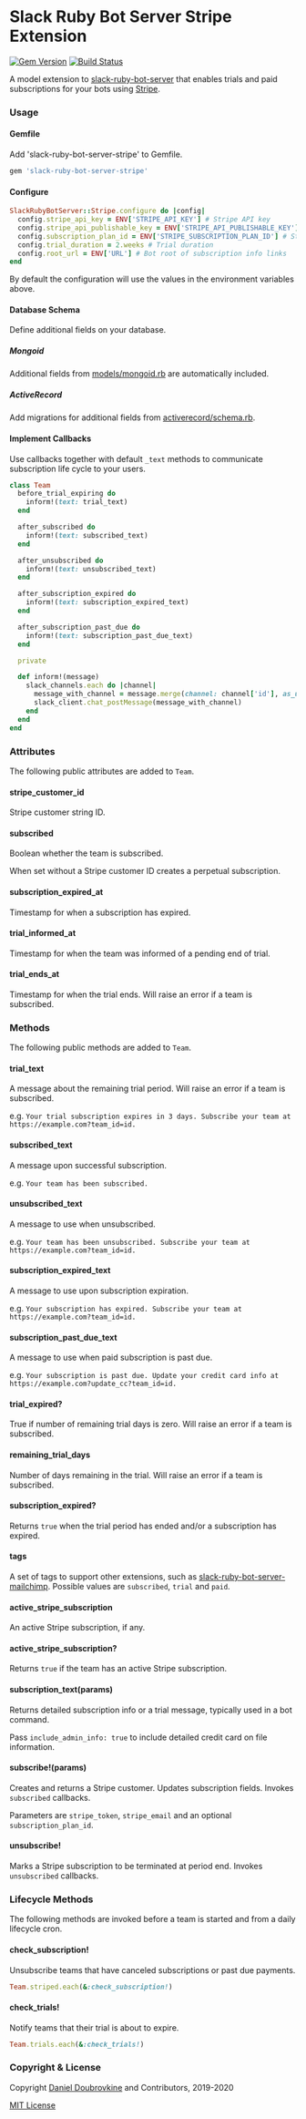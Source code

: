 Slack Ruby Bot Server Stripe Extension
======================================

[![Gem Version](https://badge.fury.io/rb/slack-ruby-bot-server-stripe.svg)](https://badge.fury.io/rb/slack-ruby-bot-server-stripe)
[![Build Status](https://travis-ci.org/slack-ruby/slack-ruby-bot-server-stripe.svg?branch=master)](https://travis-ci.org/slack-ruby/slack-ruby-bot-server-stripe)

A model extension to [slack-ruby-bot-server](https://github.com/slack-ruby/slack-ruby-bot-server) that enables trials and paid subscriptions for your bots using [Stripe](https://stripe.com).

### Usage

#### Gemfile

Add 'slack-ruby-bot-server-stripe' to Gemfile.

```ruby
gem 'slack-ruby-bot-server-stripe'
```

#### Configure

```ruby
SlackRubyBotServer::Stripe.configure do |config|
  config.stripe_api_key = ENV['STRIPE_API_KEY'] # Stripe API key
  config.stripe_api_publishable_key = ENV['STRIPE_API_PUBLISHABLE_KEY'] # Stripe publishable API key
  config.subscription_plan_id = ENV['STRIPE_SUBSCRIPTION_PLAN_ID'] # Stripe subscription plan ID
  config.trial_duration = 2.weeks # Trial duration
  config.root_url = ENV['URL'] # Bot root of subscription info links
end
```

By default the configuration will use the values in the environment variables above.

#### Database Schema

Define additional fields on your database.

##### Mongoid

Additional fields from [models/mongoid.rb](lib/slack-ruby-bot-server/stripe/models/mongoid.rb) are automatically included.

##### ActiveRecord

Add migrations for additional fields from [activerecord/schema.rb](spec/database_adapters/activerecord/schema.rb).

#### Implement Callbacks

Use callbacks together with default `_text` methods to communicate subscription life cycle to your users.

```ruby
class Team
  before_trial_expiring do
    inform!(text: trial_text)
  end

  after_subscribed do
    inform!(text: subscribed_text)
  end

  after_unsubscribed do
    inform!(text: unsubscribed_text)
  end

  after_subscription_expired do
    inform!(text: subscription_expired_text)
  end

  after_subscription_past_due do
    inform!(text: subscription_past_due_text)
  end

  private

  def inform!(message)
    slack_channels.each do |channel|
      message_with_channel = message.merge(channel: channel['id'], as_user: true)
      slack_client.chat_postMessage(message_with_channel)
    end
  end
end
```

### Attributes

The following public attributes are added to `Team`.

#### stripe_customer_id

Stripe customer string ID.

#### subscribed

Boolean whether the team is subscribed.

When set without a Stripe customer ID creates a perpetual subscription.

#### subscription_expired_at

Timestamp for when a subscription has expired.

#### trial_informed_at

Timestamp for when the team was informed of a pending end of trial.

#### trial_ends_at

Timestamp for when the trial ends. Will raise an error if a team is subscribed.

### Methods

The following public methods are added to `Team`.

#### trial_text

A message about the remaining trial period. Will raise an error if a team is subscribed.

e.g. `Your trial subscription expires in 3 days. Subscribe your team at https://example.com?team_id=id.`

#### subscribed_text

A message upon successful subscription.

e.g. `Your team has been subscribed.`

#### unsubscribed_text

A message to use when unsubscribed.

e.g. `Your team has been unsubscribed. Subscribe your team at https://example.com?team_id=id.`

#### subscription_expired_text

A message to use upon subscription expiration.

e.g. `Your subscription has expired. Subscribe your team at https://example.com?team_id=id.`

#### subscription_past_due_text

A message to use when paid subscription is past due.

e.g. `Your subscription is past due. Update your credit card info at https://example.com?update_cc?team_id=id.`

#### trial_expired?

True if number of remaining trial days is zero. Will raise an error if a team is subscribed.

#### remaining_trial_days

Number of days remaining in the trial. Will raise an error if a team is subscribed.

#### subscription_expired?

Returns `true` when the trial period has ended and/or a subscription has expired.

#### tags

A set of tags to support other extensions, such as [slack-ruby-bot-server-mailchimp](https://github.com/slack-ruby/slack-ruby-bot-server-mailchimp). Possible values are `subscribed`, `trial` and `paid`.

#### active_stripe_subscription

An active Stripe subscription, if any.

#### active_stripe_subscription?

Returns `true` if the team has an active Stripe subscription.

#### subscription_text(params)

Returns detailed subscription info or a trial message, typically used in a bot command.

Pass `include_admin_info: true` to include detailed credit card on file information.

#### subscribe!(params)

Creates and returns a Stripe customer. Updates subscription fields. Invokes `subscribed` callbacks.

Parameters are `stripe_token`, `stripe_email` and an optional `subscription_plan_id`.

#### unsubscribe!

Marks a Stripe subscription to be terminated at period end. Invokes `unsubscribed` callbacks.

### Lifecycle Methods

The following methods are invoked before a team is started and from a daily lifecycle cron.

#### check_subscription!

Unsubscribe teams that have canceled subscriptions or past due payments.

```ruby
Team.striped.each(&:check_subscription!)
```

#### check_trials!

Notify teams that their trial is about to expire.

```ruby
Team.trials.each(&:check_trials!)
````

### Copyright & License

Copyright [Daniel Doubrovkine](http://code.dblock.org) and Contributors, 2019-2020

[MIT License](LICENSE)
